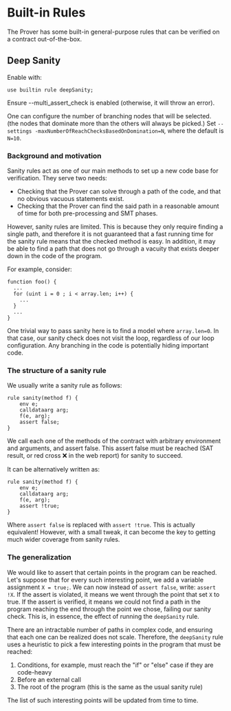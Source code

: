 Built-in Rules
==============

The Prover has some built-in general-purpose rules that can be verified on a
contract out-of-the-box.

## Deep Sanity

Enable with:
```cvl
use builtin rule deepSanity;
```

Ensure --multi_assert_check is enabled (otherwise, it will throw an error).

One can configure the number of branching nodes that will be selected. (the nodes that dominate more than the others will always be picked.) Set `--settings -maxNumberOfReachChecksBasedOnDomination=N`, where the default is `N=10`.

### Background and motivation

Sanity rules act as one of our main methods to set up a new code base for verification. They serve two needs:

- Checking that the Prover can solve through a path of the code, and that no obvious vacuous statements exist.
- Checking that the Prover can find the said path in a reasonable amount of time for both pre-processing and SMT phases.

However, sanity rules are limited. This is because they only require finding a single path, and therefore it is not guaranteed that a fast running time for the sanity rule means that the checked method is easy. In addition, it may be able to find a path that does not go through a vacuity that exists deeper down in the code of the program.

For example, consider:
```solidity
function foo() {
  ...
  for (uint i = 0 ; i < array.len; i++) {
    ...
  }
  ...
}
```

One trivial way to pass sanity here is to find a model where `array.len=0`. In that case, our sanity check does not visit the loop, regardless of our loop configuration. Any branching in the code is potentially hiding important code.

### The structure of a sanity rule

We usually write a sanity rule as follows:
```cvl
rule sanity(method f) {
	env e;
	calldataarg arg;
	f(e, arg); 
	assert false;
}
```

We call each one of the methods of the contract with arbitrary environment and arguments, and assert false. This assert false must be reached (SAT result, or red cross ❌ in the web report) for sanity to succeed.

It can be alternatively written as:
```cvl
rule sanity(method f) {
    env e;
    calldataarg arg;
    f(e, arg); 
    assert !true;
}
```

Where `assert false` is replaced with `assert !true`. This is actually equivalent! However, with a small tweak, it can become the key to getting much wider coverage from sanity rules.

### The generalization

We would like to assert that certain points in the program can be reached.
Let's suppose that for every such interesting point, we add a variable assignment `X = true;`.
We can now instead of `assert false`, write: `assert !X`. If the assert is violated, it means we went through the point that set `X` to true.
If the assert is verified, it means we could not find a path in the program reaching the end through the point we chose, failing our sanity check.
This is, in essence, the effect of running the `deepSanity` rule.

There are an intractable number of paths in complex code, and ensuring that each one can be realized does not scale.
Therefore, the `deepSanity` rule uses a heuristic to pick a few interesting points in the program that must be reached:
1. Conditions, for example, must reach the "if" or "else" case if they are code-heavy 
2. Before an external call
3. The root of the program (this is the same as the usual sanity rule)

The list of such interesting points will be updated from time to time.
